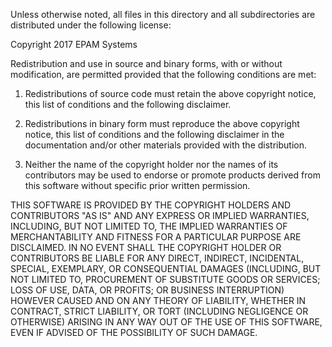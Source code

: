  Unless otherwise noted, all files in this directory and all
 subdirectories are distributed under the following license:
 
 Copyright 2017
 EPAM Systems
 
 Redistribution and use in source and binary forms, with or without
 modification, are permitted provided that the following conditions are met:
 
 1. Redistributions of source code must retain the above copyright notice,
  this list of conditions and the following disclaimer.
 
 2. Redistributions in binary form must reproduce the above copyright
 notice, this list of conditions and the following disclaimer in the
 documentation and/or other materials provided with the distribution.
 
 3. Neither the name of the copyright holder nor the names of its
 contributors may be used to endorse or promote products derived from this
 software without specific prior written permission.
 
 THIS SOFTWARE IS PROVIDED BY THE COPYRIGHT HOLDERS AND CONTRIBUTORS "AS IS"
 AND ANY EXPRESS OR IMPLIED WARRANTIES, INCLUDING, BUT NOT LIMITED TO, THE
 IMPLIED WARRANTIES OF MERCHANTABILITY AND FITNESS FOR A PARTICULAR PURPOSE
 ARE DISCLAIMED. IN NO EVENT SHALL THE COPYRIGHT HOLDER OR CONTRIBUTORS BE
 LIABLE FOR ANY DIRECT, INDIRECT, INCIDENTAL, SPECIAL, EXEMPLARY, OR
 CONSEQUENTIAL DAMAGES (INCLUDING, BUT NOT LIMITED TO, PROCUREMENT OF
 SUBSTITUTE GOODS OR SERVICES; LOSS OF USE, DATA, OR PROFITS; OR BUSINESS
 INTERRUPTION) HOWEVER CAUSED AND ON ANY THEORY OF LIABILITY, WHETHER IN
 CONTRACT, STRICT LIABILITY, OR TORT (INCLUDING NEGLIGENCE OR OTHERWISE)
 ARISING IN ANY WAY OUT OF THE USE OF THIS SOFTWARE, EVEN IF ADVISED OF
 THE POSSIBILITY OF SUCH DAMAGE.

